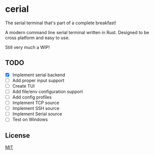 # cerial
The serial terminal that's part of a complete breakfast!

A modern command line serial terminal written in Rust. Designed
to be cross platform and easy to use.

Still very much a WIP!

## TODO 
- [X] Implement serial backend
- [ ] Add proper input support
- [ ] Create TUI
- [ ] Add file/env configuration support
- [ ] Add config profiles
- [ ] Implement TCP source
- [ ] Implement SSH source
- [ ] Implement Serial source
- [ ] Test on Windows

## License
[MIT](LICENSE)
